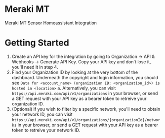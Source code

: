 # Meraki MT
Meraki MT Sensor Homeassistant Integration

# Getting Started
1. Create an API key for the integration by going to Organization -> API & Webhooks -> Generate API Key. Copy your API key and don't lose it, you'll need it in step 4.
2. Find your Organization ID by looking at the very bottom of the dashboard. Underneath the copyright and login information, you should see `Data for <account_name> (organization ID: <organization_id>) is hosted in <location>`
  a. Alternatively, you can visit `https://api.meraki.com/api/v1/organizations` in your browser, or send a GET request with your API key as a bearer token to retreive your organization ID.
3. (Optional) If you wish to filter by a specific network, you'll need to obtain your network ID, you can visit `https://api.meraki.com/api/v1/organizations/{organizationId}/networks` in your browser, or send a GET request with your API key as a bearer token to retreive your network ID. 
